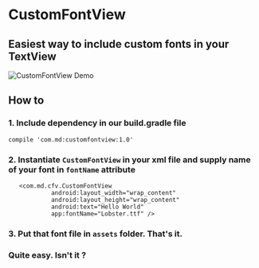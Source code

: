 # CustomFontView
##  Easiest way to include custom fonts in your TextView

![CustomFontView Demo](https://raw.githubusercontent.com/mddanishansari/CustomFontView/master/screenshots.png "")

##  How to 
### 1. Include dependency in our build.gradle file
```
compile 'com.md:customfontview:1.0'
```
### 2. Instantiate `CustomFontView` in your xml file and supply name of your font in `fontName` attribute
```
   <com.md.cfv.CustomFontView
            android:layout_width="wrap_content"
            android:layout_height="wrap_content"
            android:text="Hello World"
            app:fontName="Lobster.ttf" />
```
### 3. Put that font file in `assets` folder. That's it.

### Quite easy. Isn't it ?
